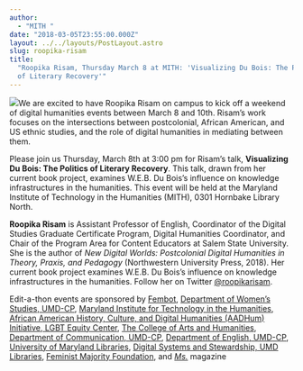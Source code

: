 ```yaml
---
author:
  - "MITH "
date: "2018-03-05T23:55:00.000Z"
layout: ../../layouts/PostLayout.astro
slug: roopika-risam
title:
  "Roopika Risam, Thursday March 8 at MITH: 'Visualizing Du Bois: The Politics
  of Literary Recovery'"
---
```


![](/assets/images/2018-03-Roopika-Risam-talk-.png)We are excited to have Roopika Risam on campus to kick off a weekend of digital humanities events between March 8 and 10th. Risam’s work focuses on the intersections between postcolonial, African American, and US ethnic studies, and the role of digital humanities in mediating between them.

Please join us Thursday, March 8th at 3:00 pm for Risam’s talk, **Visualizing Du Bois: The Politics of Literary Recovery**. This talk, drawn from her current book project, examines W.E.B. Du Bois’s influence on knowledge infrastructures in the humanities. This event will be held at the Maryland Institute of Technology in the Humanities (MITH), 0301 Hornbake Library North.

**Roopika Risam** is Assistant Professor of English, Coordinator of the Digital Studies Graduate Certificate Program, Digital Humanities Coordinator, and Chair of the Program Area for Content Educators at Salem State University. She is the author of _New Digital Worlds: Postcolonial Digital Humanities in Theory, Praxis, and Pedagogy_ (Northwestern University Press, 2018). Her current book project examines W.E.B. Du Bois’s influence on knowledge infrastructures in the humanities. Follow her on Twitter [@roopikarisam](https://twitter.com/roopikarisam).

Edit-a-thon events are sponsored by [Fembot](http://fembotcollective.org/), [Department of Women’s Studies, UMD-CP](http://wmst.umd.edu/), [Maryland Institute for Technology in the Humanities](https://en.wikipedia.org/wiki/Maryland_Institute_for_Technology_in_the_Humanities), [African American History, Culture, and Digital Humanities (AADHum) Initiative, ](http://aadhum.umd.edu/)[LGBT Equity Center](https://lgbt.umd.edu/), [The College of Arts and Humanities](https://www.arhu.umd.edu/), [Department of Communication, UMD-CP](https://www.comm.umd.edu/), [Department of English, UMD-CP](https://www.english.umd.edu/), [University of Maryland Libraries](http://www.lib.umd.edu/), [Digital Systems and Stewardship, UMD Libraries](https://www.lib.umd.edu/dss), [Feminist Majority Foundation](https://en.wikipedia.org/wiki/Feminist_Majority_Foundation), and [_Ms._](https://en.wikipedia.org/wiki/Ms._(magazine)) magazine
